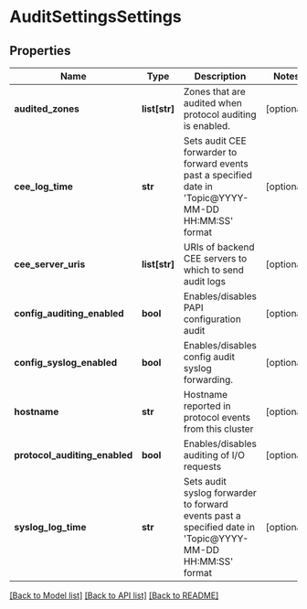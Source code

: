 # AuditSettingsSettings

## Properties
Name | Type | Description | Notes
------------ | ------------- | ------------- | -------------
**audited_zones** | **list[str]** | Zones that are audited when protocol auditing is enabled. | [optional] 
**cee_log_time** | **str** | Sets audit CEE forwarder to forward events past a specified date in &#39;Topic@YYYY-MM-DD HH:MM:SS&#39; format | [optional] 
**cee_server_uris** | **list[str]** | URIs of backend CEE servers to which to send audit logs | [optional] 
**config_auditing_enabled** | **bool** | Enables/disables PAPI configuration audit | [optional] 
**config_syslog_enabled** | **bool** | Enables/disables config audit syslog forwarding. | [optional] 
**hostname** | **str** | Hostname reported in protocol events from this cluster | [optional] 
**protocol_auditing_enabled** | **bool** | Enables/disables auditing of I/O requests | [optional] 
**syslog_log_time** | **str** | Sets audit syslog forwarder to forward events past a specified date in &#39;Topic@YYYY-MM-DD HH:MM:SS&#39; format | [optional] 

[[Back to Model list]](../README.md#documentation-for-models) [[Back to API list]](../README.md#documentation-for-api-endpoints) [[Back to README]](../README.md)


